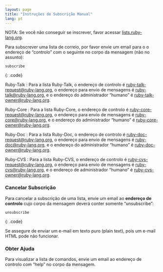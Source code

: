 ```yaml
---
layout: page
title: "Instruções de Subscrição Manual"
lang: pt
---
```


NOTA: Se você não conseguir se inscrever, favor acessar [lists.ruby-lang.org](http://lists.ruby-lang.org).

Para subscrever uma lista de correio, por favor envie um email para o o
endereço de “controlo” com o seguinte no corpo da mensagem (não no
assunto):

    subscribe
{: .code}

Ruby-Talk
: Para a lista Ruby-Talk, o endereço de controlo é
  [ruby-talk-request@ruby-lang.org](mailto:ruby-talk-request@ruby-lang.org), o
  endereço para envio de mensagens é
  [ruby-talk@ruby-lang.org](mailto:ruby-talk@ruby-lang.org), e o
  endereço do administrador “humano” é
  [ruby-talk-owner@ruby-lang.org](mailto:ruby-talk-owner@ruby-lang.org).

Ruby-Core
: Para a lista Ruby-Core, o endereço de controlo é
  [ruby-core-request@ruby-lang.org](mailto:ruby-core-request@ruby-lang.org), o
  endereço para envio de mensagens é
  [ruby-core@ruby-lang.org](mailto:ruby-core@ruby-lang.org), e o
  endereço do administrador “humano” é
  [ruby-core-owner@ruby-lang.org](mailto:ruby-core-owner@ruby-lang.org).

Ruby-Doc
: Para a lista Ruby-Doc, o endereço de controlo é
  [ruby-doc-request@ruby-lang.org](mailto:ruby-doc-request@ruby-lang.org), o
  endereço para envio de mensagens é
  [ruby-doc@ruby-lang.org](mailto:ruby-doc@ruby-lang.org), e o endereço
  do administrador “humano” é
  [ruby-doc-owner@ruby-lang.org](mailto:ruby-doc-owner@ruby-lang.org).

Ruby-CVS
: Para a lista Ruby-CVS, o endereço de controlo é
  [ruby-cvs-request@ruby-lang.org](mailto:ruby-cvs-request@ruby-lang.org), o
  endereço para envio de mensagens é
  [ruby-cvs@ruby-lang.org](mailto:ruby-cvs@ruby-lang.org), e o endereço
  de administrador “humano” é
  [ruby-cvs-owner@ruby-lang.org](mailto:ruby-cvs-owner@ruby-lang.org).

### Cancelar Subscrição

Para cancelar a subscrição de uma lista, envie um email ao **endereço de
controlo** cujo corpo da mensagem deverá conter somente “unsubscribe”:

    unsubscribe
{: .code}

Se assegure de enviar um e-mail em texto puro (plain text), pois um e-mail HTML pode não funcionar.

### Obter Ajuda

Para visualizar a lista de comandos, envie um email ao endereço de
controlo com “help” no corpo da mensagem.

